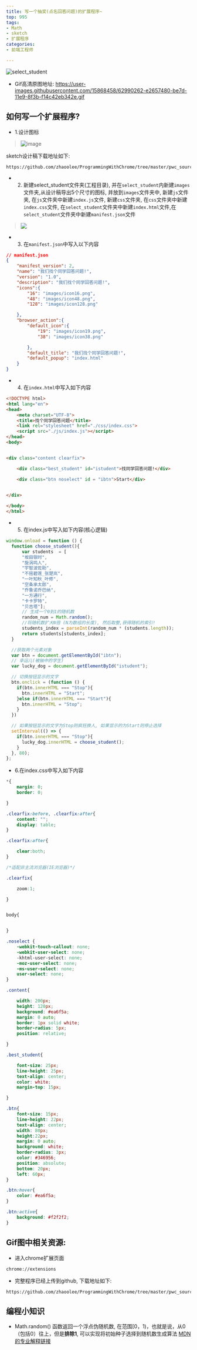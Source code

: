 ```yaml
---
title: 写一个抽奖(点名回答问题)的扩展程序~
top: 995
tags:
- Math
- sketch
- 扩展程序
categories:
- 前端工程师

---
```




![select_student](https://user-images.githubusercontent.com/15868458/62990263-e2fe0b00-be7d-11e9-8c72-b7f1bf743aee.gif)

<!-- more -->

- Gif高清原图地址:  https://user-images.githubusercontent.com/15868458/62990262-e2657480-be7d-11e9-8f3b-f14c42eb342e.gif

## 如何写一个扩展程序?

- 1.设计图标

> ![image](https://user-images.githubusercontent.com/15868458/62988534-54868b00-be77-11e9-9988-39e91449fc0c.png)

sketch设计稿下载地址如下:
```
https://github.com/zhaoolee/ProgrammingWithChrome/tree/master/pwc_source/select_student_sketch_design/
```

- 2. 新建select_student文件夹(工程目录), 并在`select_student`内新建`images`文件夹,从设计稿导出5个尺寸的图标, 并放到`images`文件夹中, 新建`js`文件夹, 在`js`文件夹中新建`index.js`文件, 新建`css`文件夹, 在`css`文件夹中新建`index.css`文件,  在`select_student`文件夹中新建`index.html`文件,在`select_student`文件夹中新建`manifest.json`文件

> ![](https://user-images.githubusercontent.com/15868458/62989082-3883e900-be79-11e9-971b-44b7056d5fff.png)


- 3.  在`manifest.json`中写入以下内容

```json
// manifest.json
{
	"manifest_version": 2,
	"name": "我们找个同学回答问题!",
	"version": "1.0",
	"description": "我们找个同学回答问题!",
	"icons":{
		"16": "images/icon16.png",
		"48": "images/icon48.png",
		"128": "images/icon128.png"

	},
	"browser_action":{
		"default_icon":{
			"19": "images/icon19.png",
			"38": "images/icon38.png"

		},
		"default_title": "我们找个同学回答问题!",
		"default_popup": "index.html"
	}
}
```

- 4. 在`index.html`中写入如下内容

```html
<!DOCTYPE html>
<html lang="en">
<head>
	<meta charset="UTF-8">
	<title>找个同学回答问题</title>
	<link rel="stylesheet" href="./css/index.css">
	<script src="./js/index.js"></script>
</head>
<body>


<div class="content clearfix">

	<div class="best_student" id="istudent">找同学回答问题!</div>

	<div class="btn noselect" id = "ibtn">Start</div>


</div>
	
</body>
</html>
```

- 5. 在index.js中写入如下内容(核心逻辑)

```javascript
window.onload = function () {
  function choose_student(){
      var students  = [
      "坂田银时", 
      "旋涡鸣人", 
      "宇智波佐助", 
      "不摇碧莲_张楚岚",
      "一叶知秋_叶修",
      "空条承太郎",
      "乔鲁诺乔巴纳",
      "一方通行",
      "卡卡罗特",
      "贝吉塔"];
      // 生成一个0到1的随机数
      random_num = Math.random();
      //将随机数扩大N倍 (N为数组的长度), 然后取整,获得随机的索引!
      students_index = parseInt(random_num * (students.length));
      return students[students_index];
  }

  //获取两个元素对象
  var btn = document.getElementById("ibtn");
  // 幸运儿(被抽中的学生)
  var lucky_dog = document.getElementById("istudent");

  // 切换按钮显示的文字
  btn.onclick = (function () {
    if(btn.innerHTML === "Stop"){
      btn.innerHTML = "Start";
    }else if(btn.innerHTML === "Start"){
      btn.innerHTML = "Stop";
    }
  })

  // 如果按钮显示的文字为Stop则疯狂换人, 如果显示的为Start则停止选择
  setInterval(() => {
    if(btn.innerHTML === "Stop"){
      lucky_dog.innerHTML = choose_student();
    }
  }, 80);
};
```

- 6.在index.css中写入如下内容
```css
*{
    margin: 0;
    border: 0;

}

.clearfix:before, .clearfix:after{
    content: "";
    display: table;
}

.clearfix:after{

    clear:both;
}

/*适配非主流浏览器(IE浏览器)*/

.clearfix{

    zoom:1;

}


body{


}

.noselect {
    -webkit-touch-callout: none;
    -webkit-user-select: none;
    -khtml-user-select: none;
    -moz-user-select: none;
    -ms-user-select: none;
    user-select: none;
}

.content{

    width: 200px;
    height: 120px;
    background: #ea6f5a;
    margin: 0 auto;
    border: 1px solid white;
    border-radius: 5px;
    position: relative;

}

.best_student{

    font-size: 25px;
    line-height: 25px;
    text-align: center;
    color: white;
    margin-top: 15px;

}

.btn{
    font-size: 15px;
    line-height: 22px;
    text-align: center;
    width: 80px;
    height:22px;
    margin: 0 auto;
    background: white;
    border-radius: 3px;
    color: #346956;
    position: absolute;
    bottom: 20px;
    left: 60px;
}

.btn:hover{
    color: #ea6f5a;
}

.btn:active{
    background: #f2f2f2;
}
```



## Gif图中相关资源:

- 进入chrome扩展页面
```
chrome://extensions
```

- 完整程序已经上传到github, 下载地址如下:

```
https://github.com/zhaoolee/ProgrammingWithChrome/tree/master/pwc_source/select_student
```


## 编程小知识

- Math.random() 函数返回一个浮点伪随机数, 在范围[0，1)，也就是说，从0（包括0）往上，但是**排除1**, 可以实现将初始种子选择到随机数生成算法 [MDN的专业解释链接](https://developer.mozilla.org/zh-CN/docs/Web/API/Document/getElementById)